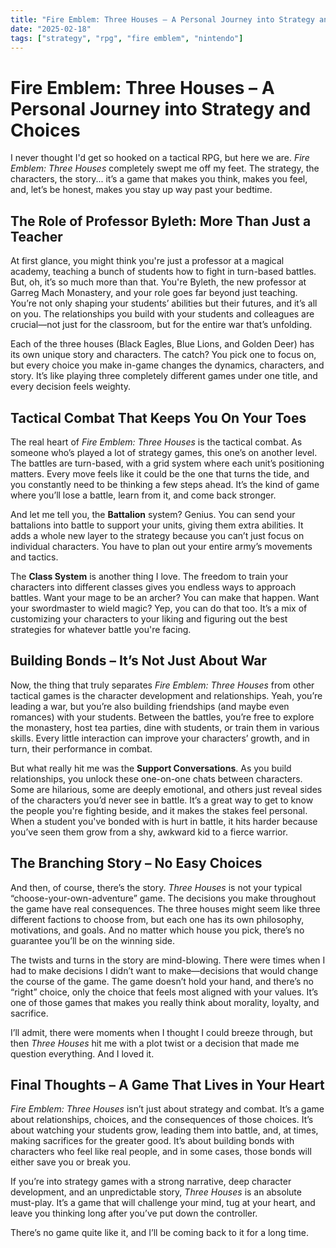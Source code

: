 ```yaml
---
title: "Fire Emblem: Three Houses – A Personal Journey into Strategy and Choices"
date: "2025-02-18"
tags: ["strategy", "rpg", "fire emblem", "nintendo"]
---
```


# Fire Emblem: Three Houses – A Personal Journey into Strategy and Choices

I never thought I'd get so hooked on a tactical RPG, but here we are. *Fire Emblem: Three Houses* completely swept me off my feet. The strategy, the characters, the story... it’s a game that makes you think, makes you feel, and, let’s be honest, makes you stay up way past your bedtime.

## **The Role of Professor Byleth: More Than Just a Teacher**

At first glance, you might think you're just a professor at a magical academy, teaching a bunch of students how to fight in turn-based battles. But, oh, it’s so much more than that. You're Byleth, the new professor at Garreg Mach Monastery, and your role goes far beyond just teaching. You’re not only shaping your students’ abilities but their futures, and it’s all on you. The relationships you build with your students and colleagues are crucial—not just for the classroom, but for the entire war that’s unfolding.

Each of the three houses (Black Eagles, Blue Lions, and Golden Deer) has its own unique story and characters. The catch? You pick one to focus on, but every choice you make in-game changes the dynamics, characters, and story. It’s like playing three completely different games under one title, and every decision feels weighty.

## **Tactical Combat That Keeps You On Your Toes**

The real heart of *Fire Emblem: Three Houses* is the tactical combat. As someone who’s played a lot of strategy games, this one’s on another level. The battles are turn-based, with a grid system where each unit’s positioning matters. Every move feels like it could be the one that turns the tide, and you constantly need to be thinking a few steps ahead. It’s the kind of game where you’ll lose a battle, learn from it, and come back stronger.

And let me tell you, the **Battalion** system? Genius. You can send your battalions into battle to support your units, giving them extra abilities. It adds a whole new layer to the strategy because you can’t just focus on individual characters. You have to plan out your entire army’s movements and tactics.

The **Class System** is another thing I love. The freedom to train your characters into different classes gives you endless ways to approach battles. Want your mage to be an archer? You can make that happen. Want your swordmaster to wield magic? Yep, you can do that too. It’s a mix of customizing your characters to your liking and figuring out the best strategies for whatever battle you're facing.

## **Building Bonds – It’s Not Just About War**

Now, the thing that truly separates *Fire Emblem: Three Houses* from other tactical games is the character development and relationships. Yeah, you’re leading a war, but you’re also building friendships (and maybe even romances) with your students. Between the battles, you’re free to explore the monastery, host tea parties, dine with students, or train them in various skills. Every little interaction can improve your characters’ growth, and in turn, their performance in combat.

But what really hit me was the **Support Conversations**. As you build relationships, you unlock these one-on-one chats between characters. Some are hilarious, some are deeply emotional, and others just reveal sides of the characters you’d never see in battle. It’s a great way to get to know the people you're fighting beside, and it makes the stakes feel personal. When a student you've bonded with is hurt in battle, it hits harder because you’ve seen them grow from a shy, awkward kid to a fierce warrior.

## **The Branching Story – No Easy Choices**

And then, of course, there’s the story. *Three Houses* is not your typical “choose-your-own-adventure” game. The decisions you make throughout the game have real consequences. The three houses might seem like three different factions to choose from, but each one has its own philosophy, motivations, and goals. And no matter which house you pick, there’s no guarantee you’ll be on the winning side.

The twists and turns in the story are mind-blowing. There were times when I had to make decisions I didn’t want to make—decisions that would change the course of the game. The game doesn’t hold your hand, and there’s no “right” choice, only the choice that feels most aligned with your values. It’s one of those games that makes you really think about morality, loyalty, and sacrifice.

I’ll admit, there were moments when I thought I could breeze through, but then *Three Houses* hit me with a plot twist or a decision that made me question everything. And I loved it.

## **Final Thoughts – A Game That Lives in Your Heart**

*Fire Emblem: Three Houses* isn’t just about strategy and combat. It’s a game about relationships, choices, and the consequences of those choices. It’s about watching your students grow, leading them into battle, and, at times, making sacrifices for the greater good. It’s about building bonds with characters who feel like real people, and in some cases, those bonds will either save you or break you.

If you’re into strategy games with a strong narrative, deep character development, and an unpredictable story, *Three Houses* is an absolute must-play. It’s a game that will challenge your mind, tug at your heart, and leave you thinking long after you’ve put down the controller.

There’s no game quite like it, and I’ll be coming back to it for a long time.
